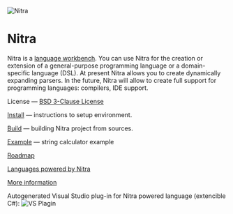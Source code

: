 ![Nitra](https://github.com/rsdn/nitra/blob/master/Doc/Imgs/nitra-logo.png)

# Nitra

Nitra is a [language workbench](http://martinfowler.com/bliki/LanguageWorkbench.html). You can use Nitra for the creation or extension of a general-purpose programming language or a domain-specific language (DSL).
At present Nitra allows you to create dynamically expanding parsers. In the future, Nitra will allow to create full support for programming languages: compilers, IDE support.

License — [BSD 3-Clause License](http://opensource.org/licenses/BSD-3-Clause)

[Install](http://confluence.jetbrains.com/display/Nitra/Install) — instructions to setup environment.

[Build](http://confluence.jetbrains.com/display/Nitra/Build) — building Nitra project from sources.

[Example](http://confluence.jetbrains.com/display/Nitra/Calculator+sample) — string calculator example

[Roadmap](http://confluence.jetbrains.com/display/Nitra/Roadmap)

[Languages powered by Nitra](https://github.com/rsdn/nitra/wiki/Languages-powered-by-Nitra)

[More information](http://confluence.jetbrains.com/display/Nitra)

Autogenerated Visual Studio plug-in for Nitra powered language (extencible C#):
![VS Plagin](https://github.com/rsdn/nitra/blob/master/Doc/Imgs/Nitra-002.gif)
